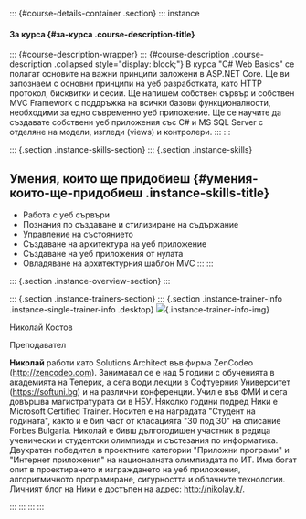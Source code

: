 ::: {#course-details-container .section}
::: instance
#### За курса {#за-курса .course-description-title}

<div>

::: {#course-description-wrapper}
::: {#course-description .course-description .collapsed style="display: block;"}
В курса \"C# Web Basics\" се полагат основите на важни принципи заложени
в ASP.NET Core. Ще ви запознаем с основни принципи на уеб разработката,
като HTTP протокол, бисквитки и сесии. Ще напишем собствен сървър и
собствен MVC Framework с поддръжка на всички базови функционалности,
необходими за едно съвременно уеб приложение. Ще се научите да създавате
собствени уеб приложения със C# и MS SQL Server с отделяне на модели,
изгледи (views) и контролери.
:::
:::

</div>

::: {.section .instance-skills-section}
::: {.section .instance-skills}
## Умения, които ще придобиеш {#умения-които-ще-придобиеш .instance-skills-title}

-    Работа с уеб сървъри
-    Познания по създаване и стилизиране на съдържание
-    Управление на състоянието
-    Създаване на архитектура на уеб приложение
-    Създаване на уеб приложения от нулата
-    Овладяване на архитектурния шаблон MVC
:::
:::

::: {.section .instance-overview-section}
:::

::: {.section .instance-trainers-section}
::: {.section .instance-trainer-info .instance-single-trainer-info .desktop}
![](/users/profile/showavatar/84bf85a4-c37d-4891-b02d-9e4d898e27c4){.instance-trainer-info-img}

Николай Костов

Преподавател

<div>

**Николай** работи като Solutions Architect във фирма ZenCodeo
(http://zencodeo.com). Занимавал се е над 5 години с обученията в
академията на Телерик, а сега води лекции в Софтуерния Университет
(https://softuni.bg) и на различни конференции. Учил е във ФМИ и сега
довършва магистратурата си в НБУ. Няколко години подред Ники е Microsoft
Certified Trainer. Носител е на наградата \"Студент на годината\", както
и е бил част от класацията \"30 под 30\" на списание Forbes Bulgaria.
Николай е бивш дългогодишен участник в редица ученически и студентски
олимпиади и състезания по информатика. Двукратен победител в проектните
категории \"Приложни програми\" и \"Интернет приложения\" на
националната олимпиадата по ИТ. Има богат опит в проектирането и
изграждането на уеб приложения, алгоритмичното програмиране, сигурността
и облачните технологии. Личният блог на Ники е достъпен на адрес:
http://nikolay.it/.

</div>

<div>

</div>
:::
:::
:::
:::
